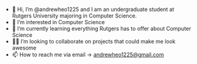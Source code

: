 - 👋 Hi, I’m @andrewheo1225 and I am an undergraduate student at Rutgers University majoring in Computer Science.
- 👀 I’m interested in Computer Science
- 🌱 I’m currently learning everything Rutgers has to offer about Computer Science
- 👍🏼 I’m looking to collaborate on projects that could make me look awesome
- 📫 How to reach me via email -> andrewheo1225@gmail.com

